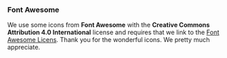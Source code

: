 
### Font Awesome

We use some icons from **Font Awesome** with the **Creative Commons Attribution 4.0 International** license and requires that we link to the [Font Awesome Licens](https://fontawesome.com/license). Thank you for the wonderful icons. We pretty much appreciate.